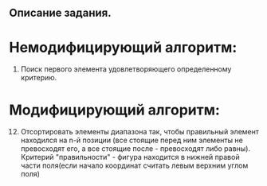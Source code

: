 ## Описание задания.
# Немодифицирующий алгоритм:
1.  Поиск первого элемента удовлетворяющего определенному критерию.
# Модифицирующий алгоритм:
12. Отсортировать элементы диапазона так, чтобы правильный элемент находился на n-й позиции
    (все стоящие перед ним элементы не превосходят его, а все стоящие после - превосходят либо равны).
Критерий "правильности" - фигура находится в нижней правой части поля(если начало координат считать левым верхним углом поля)

